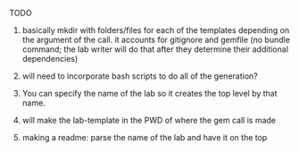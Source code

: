 TODO

1. basically mkdir with folders/files for each of the templates depending on the argument of the call. it accounts for gitignore and gemfile (no bundle command; the lab writer will do that after they determine their additional dependencies)

2. will need to incorporate bash scripts to do all of the generation?

3. You can specify the name of the lab so it creates the top level by that name.

4. will make the lab-template in the PWD of where the gem call is made

5. making a readme: parse the name of the lab and have it on the top